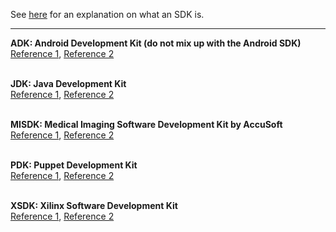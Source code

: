 
See [here](https://www.techopedia.com/definition/3878/software-development-kit-sdk) for an explanation on what an SDK is.

----

**ADK: Android Development Kit (do not mix up with the Android SDK)**<br>
[Reference 1](https://androdevkit.github.io/),
[Reference 2](https://forum.xda-developers.com/t/ide-1-0-7-1-adk-a-powerful-android-kitchen-complete.3803044/)
<br><br>


**JDK: Java Development Kit**<br>
[Reference 1](https://www.oracle.com/java/technologies/javase/javase-jdk8-downloads.html),
[Reference 2](https://www.w3schools.in/java-tutorial/jdk/)
<br><br>


**MISDK: Medical Imaging Software Development Kit by AccuSoft**<br>
[Reference 1](https://www.sciencedirect.com/topics/computer-science/software-development-kit),
[Reference 2](https://www.guwsmedical.info/image-processing/overview-say.html)
<br><br>


**PDK: Puppet Development Kit**<br>
[Reference 1](https://puppet.com/try-puppet/puppet-development-kit/),
[Reference 2](https://github.com/puppetlabs/pdk)
<br><br>


**XSDK: Xilinx Software Development Kit**<br>
[Reference 1](https://www.xilinx.com/products/design-tools/embedded-software/sdk.html),
[Reference 2](https://aerotenna.readme.io/docs/create-the-first-stage-boot-loader)
<br><br>

